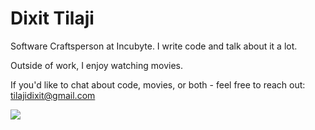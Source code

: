 # Dixit Tilaji

Software Craftsperson at Incubyte. I write code and talk about it a lot.

Outside of work, I enjoy watching movies.

If you'd like to chat about code, movies, or both - feel free to reach out: [tilajidixit@gmail.com](mailto:tilajidixit@gmail.com)

![](https://komarev.com/ghpvc/?username=dixitt5)
